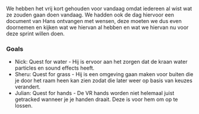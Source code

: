 We hebben het vrij kort gehouden voor vandaag omdat iedereen al wist wat ze zouden gaan doen vandaag. We hadden ook de dag hiervoor een document van Hans ontvangen met wensen, deze moeten we dus even doornemen en kijken wat we hiervan al hebben en wat we hiervan nu voor deze sprint willen doen.

### Goals
- Nick: Quest for water - Hij is ervoor aan het zorgen dat de kraan water particles en sound effects heeft.
- Sheru: Quest for grass - Hij is een omgeving gaan maken voor buiten die je door het raam heen kan zien zodat die later weer op basis van keuzes verandert. 
- Julian: Quest for hands - De VR hands worden niet helemaal juist getracked wanneer je je handen draait. Deze is voor hem om op te lossen.